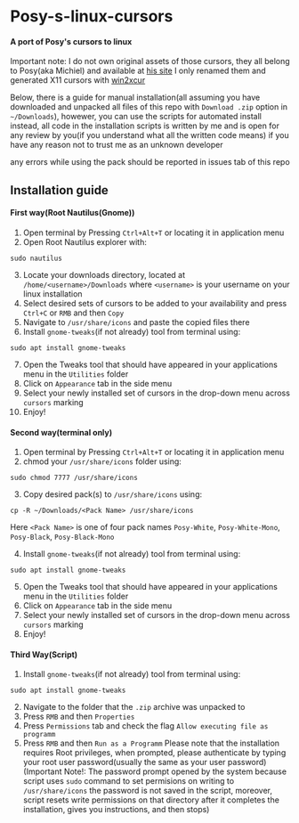 # Posy-s-linux-cursors
#### A port of Posy's cursors to linux
Important note: I do not own original assets of those cursors, they all belong to Posy(aka Michiel) and available at [his site](http://www.michieldb.nl/other/cursors/) I only renamed them and generated X11 cursors with [win2xcur](https://package.wiki/win2xcur)

Below, there is a guide for manual installation(all assuming you have downloaded and unpacked all files of this repo with `Download .zip` option in `~/Downloads`), howewer, you can use the scripts for automated install instead, all code in the installation scripts is written by me and is open for any review by you(if you understand what all the written code means) if you have any reason not to trust me as an unknown developer

any errors while using the pack should be reported in issues tab of this repo

## Installation guide
#### First way(Root Nautilus(Gnome))
1. Open terminal by Pressing `Ctrl+Alt+T` or locating it in application menu
2. Open Root Nautilus explorer with:
``` shell
sudo nautilus
```
3. Locate your downloads directory, located at `/home/<username>/Downloads` where `<username>` is your username on your linux installation
4. Select desired sets of cursors to be added to your availability and press `Ctrl+C` or `RMB` and then `Copy`
5. Navigate to `/usr/share/icons` and paste the copied files there
6. Install `gnome-tweaks`(if not already) tool from terminal using:
``` shell
sudo apt install gnome-tweaks
```
7. Open the Tweaks tool that should have appeared in your applications menu in the `Utilities` folder
8. Click on `Appearance` tab in the side menu
9. Select your newly installed set of cursors in the drop-down menu across `cursors` marking
10. Enjoy!

#### Second way(terminal only)
1. Open terminal by Pressing `Ctrl+Alt+T` or locating it in application menu
2. chmod your `/usr/share/icons` folder using:
``` shell
sudo chmod 7777 /usr/share/icons
```
3. Copy desired pack(s) to `/usr/share/icons` using:
``` shell
cp -R ~/Downloads/<Pack Name> /usr/share/icons
```
Here `<Pack Name>` is one of four pack names `Posy-White`, `Posy-White-Mono`, `Posy-Black`, `Posy-Black-Mono`

4. Install `gnome-tweaks`(if not already) tool from terminal using:
``` shell
sudo apt install gnome-tweaks
```
5. Open the Tweaks tool that should have appeared in your applications menu in the `Utilities` folder
6. Click on `Appearance` tab in the side menu
7. Select your newly installed set of cursors in the drop-down menu across `cursors` marking
8. Enjoy!

#### Third Way(Script)
1. Install `gnome-tweaks`(if not already) tool from terminal using:
``` shell
sudo apt install gnome-tweaks
```
2. Navigate to the folder that the `.zip` archive was unpacked to
3. Press `RMB` and then `Properties`
4. Press `Permissions` tab and check the flag `Allow executing file as programm`
5. Press `RMB` and then `Run as a Programm`
Please note that the installation requires Root privileges, when prompted, please authenticate by typing your root user password(usually the same as your user password)(Important Note!: The password prompt opened by the system because script uses `sudo` command to set permisions on writing to `/usr/share/icons` the password is not saved in the script, moreover, script resets write permissions on that directory after it completes the installation, gives you instructions, and then stops)
